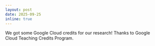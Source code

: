 ```yaml
---
layout: post
date: 2025-09-25
inline: true
---
```


We got some Google Cloud credits for our research! Thanks to Google Cloud Teaching Credits Program.